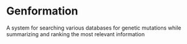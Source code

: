 # Genformation
A system for searching various databases for genetic mutations while summarizing and ranking the most relevant information
